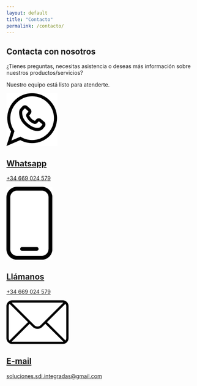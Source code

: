 ```yaml
---
layout: default
title: "Contacto"
permalink: /contacto/
---
```


<section class="hero-section">
	<div class="hero-container">
		<div class="hero-content home">
			<div class="home-hero-text-cta">
				<h1>Contacta con nosotros</h1>
				<p class="hero-description">
					¿Tienes preguntas, necesitas asistencia o deseas más información sobre nuestros productos/servicios?
				</p>
				<p class="hero-description">
					Nuestro equipo está listo para atenderte. 
				</p>
			</div>
			<div class="hero-cards">
				<div class="hero-cards-wrapper">
					<a class="hero-card-link" href="https://wa.me/34669024579?text=Hola%2C%20estoy%20interesado%20en%20vuestros%20servicios%20digitales" target="_blank">
						<div class="hero-card">
							<img class="hero-card-icon" src="/assets/icons/whatsapp.svg" alt="">
							<h2>Whatsapp</h2>
							<p>+34 669 024 579</p>
						</div>
					</a>
					<a class="hero-card-link" href="tel:+34669024579">
						<div class="hero-card">
							<img class="hero-card-icon" src="/assets/icons/phone.svg" alt="">
							<h2>Llámanos</h2>
							<p>+34 669 024 579</p>
						</div>
					</a>
					<a class="hero-card-link" href="mailto:soluciones.sdi.integradas@gmail.com">
						<div class="hero-card">
							<img class="hero-card-icon" src="/assets/icons/email.svg" alt="">
							<h2>E-mail</h2>
							<p>soluciones.sdi.integradas@gmail.com</p>
						</div>
					</a>
				</div>
			</div>
		</div>
	</div>
</section>